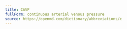 ```yaml
---
title: CAVP
fullForm: continuous arterial venous pressure
source: https://openmd.com/dictionary/abbreviations/c
---
```

